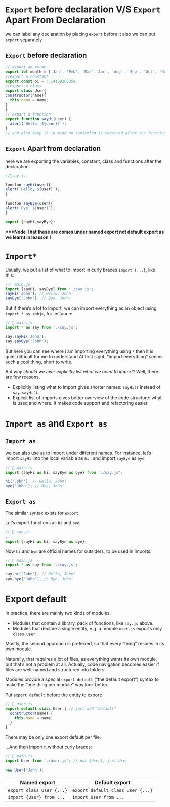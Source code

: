 # `Export` before declaration V/S `Export` Apart From Declaration
we can label any declaration by placing `export` before it also we can put `export` separately
## `Export` before declaration
```javascript
// export an array
export let month = ['Jan', 'Feb', 'Mar','Apr', 'Aug', 'Sep', 'Oct', 'Nov', 'Dec'];
//export a constant
export const pi = 3.14159265359
//export a class
export class User{
constructor(name){
  this.name = name;
}
}
// export a function
export function sayHi(user) {
  alert(`Hello, ${user}!`);
}
// and also keep it in mind no semicolon is required after the function or class declaration.
```
## `Export` Apart from declaration
here we are exporting the variables, constant, class and functions after the declaration.
```javascript
//📁say.js

functon sayHi(user){
alert(`Hello, ${user}`);
}

functon sayBye(user){
alert(`Bye, ${user}`);
}

export {sayHi,sayBye};

```
__***Node That these are comes under named export not default export as we learnt in leasson 1__

# `Import*`
Usually, we put a list of what to import in curly braces `import {...}`, like this:
```javascript
//📁 main.js
import {sayHi, sayBye} from './say.js';
sayHi('John'); // Hello, John!
sayBye('John'); // Bye, John!
```
But if there’s a lot to import, we can import everything as an object using `import * as <obj>`, for instance:
```javascript
// 📁 main.js
import * as say from './say.js';

say.sayHi('John');
say.sayBye('John');
```
But here you can see where i am importing everything using `*` then it is quiet difficult for me to understand.At first sight, “import everything” seems such a cool thing, short to write.

_But why should we ever explicitly list what we need to import?_
Well, there are few reasons.
- Explicitly listing what to import gives shorter names: `sayHi()` instead of `say.sayHi()`.
- Explicit list of imports gives better overview of the code structure: what is used and where. It makes code support and refactoring easier.

# `Import as` and `Export as`
## `Import as`
we can also use `as` to import under different names.
For instance, let’s import `sayHi` into the local variable as `hi` , and import `sayBye` as `bye`:
```javascript
// 📁 main.js
import {sayHi as hi, sayBye as bye} from './say.js';

hi('John'); // Hello, John!
bye('John'); // Bye, John!
```

## `Export as`
The similar syntax exists for `export`.

Let’s export functions as `hi` and `bye`:
```javascript
// 📁 say.js
...
export {sayHi as hi, sayBye as bye};
```
Now `hi` and `bye` are official names for outsiders, to be used in imports:
```javascript
// 📁 main.js
import * as say from './say.js';

say.hi('John'); // Hello, John!
say.bye('John'); // Bye, John!
```

# Export default
In practice, there are mainly two kinds of modules.
- Modules that contain a library, pack of functions, like `say.js` above.
- Modules that declare a single entity, e.g. a module `user.js` exports only `class User`.

Mostly, the second approach is preferred, so that every “thing” resides in its own module.

Naturally, that requires a lot of files, as everything wants its own module, but that’s not a problem at all. Actually, code navigation becomes easier if files are well-named and structured into folders.

Modules provide a special `export default` (“the default export”) syntax to make the “one thing per module” way look better.

Put `export default` before the entity to export:
```javascript
// 📁 user.js
export default class User { // just add "default"
  constructor(name) {
    this.name = name;
  }
}
```
There may be only one export default per file.

…And then import it without curly braces:
```javascript
// 📁 main.js
import User from './user.js'; // not {User}, just User

new User('John');
```

| Named export                | Default export                    |
| --------------------------- | --------------------------------- |
| `export class User {...}`    | `export default class User {...}` |
| `import {User} from ...`     | `import User from ...`            |



